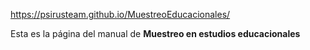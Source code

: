 https://psirusteam.github.io/MuestreoEducacionales/

Esta es la página del manual de __Muestreo en estudios educacionales__
